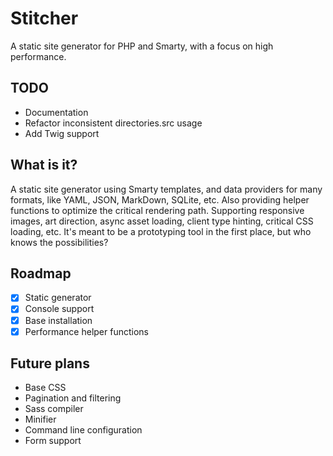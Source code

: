 # Stitcher

A static site generator for PHP and Smarty, with a focus on high performance.

## TODO

- Documentation
- Refactor inconsistent directories.src usage 
- Add Twig support

## What is it?

A static site generator using Smarty templates, and data providers for many formats, like YAML, JSON, MarkDown, SQLite, etc. 
Also providing helper functions to optimize the critical rendering path. Supporting responsive images, art direction, async asset loading, client type hinting, critical CSS loading, etc.
It's meant to be a prototyping tool in the first place, but who knows the possibilities?

## Roadmap

- [X] Static generator
- [X] Console support
- [X] Base installation
- [X] Performance helper functions

## Future plans

- Base CSS
- Pagination and filtering
- Sass compiler
- Minifier
- Command line configuration
- Form support

